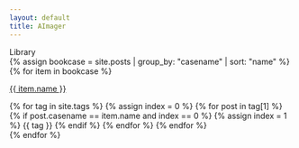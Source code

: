 ```yaml
---
layout: default
title: AImager
---
```


<div id="head">
  <div id="main_title">Library</div>
</div>

<div>
{% assign bookcase =  site.posts | group_by: "casename" | sort: "name" %}
{% for item in bookcase %}
  <p><a href="/{{ item.items[0].isbn }}.html" class="bookcase">{{ item.name }}</a></p>
  
  <div class="home_tag_div">
  {% for tag in site.tags %}
  {% assign index = 0 %}
  {% for post in tag[1] %}
  {% if post.casename == item.name and index == 0 %}
  {% assign index = 1 %}
  <span class="home_tag">{{ tag }}</span>
  {% endif %}
  {% endfor %}
  {% endfor %}
  
  </div>
{% endfor %}
</div>


<!--<div>
  <ul class="listing">
  {% for post in site.posts limit: 1 %}
  <article class="content">
    <section class="title">
      <h2><a href="{{ post.url }}">{{ post.title }}</a></h2>
    </section>

    <section class="meta">
    <span class="time">
      <time datetime="{{ post.date | date:"%Y-%m-%d" }}">{{ post.date | date:"%Y-%m-%d" }}</time>
    </span>
    {% if post.tags %}
    <span class="tags">
      {% for tag in post.tags %}
      <a href="/tags.html#{{ tag }}" title="{{ tag }}">#{{ tag }}</a>
      {% endfor %}
    </span>
    {% endif %}
    </section>

    <section class="post">
    {{ post.content }}
    </section>
  </article>
  {% endfor %}
  </ul>
  <ul class="listing main-listing">
    <li class="listing-seperator"><a href="/archive.html">Previous</a></li>
  </ul>
</div>-->
